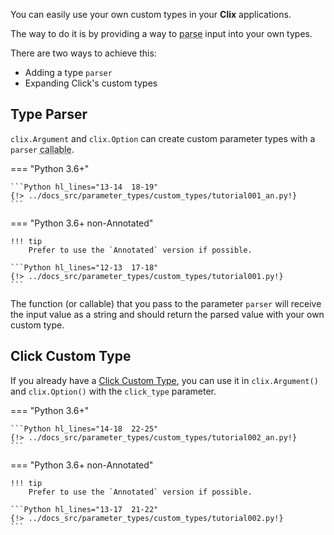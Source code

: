 You can easily use your own custom types in your **Clix** applications.

The way to do it is by providing a way to <abbr title="convert from some plain format, like the input text in the CLI, into Python objects">parse</abbr> input into your own types.

There are two ways to achieve this:

* Adding a type `parser`
* Expanding Click's custom types

## Type Parser

`clix.Argument` and `clix.Option` can create custom parameter types with a `parser` <abbr title="something that can be called like a function">callable</abbr>.

=== "Python 3.6+"

    ```Python hl_lines="13-14  18-19"
    {!> ../docs_src/parameter_types/custom_types/tutorial001_an.py!}
    ```

=== "Python 3.6+ non-Annotated"

    !!! tip
        Prefer to use the `Annotated` version if possible.

    ```Python hl_lines="12-13  17-18"
    {!> ../docs_src/parameter_types/custom_types/tutorial001.py!}
    ```

The function (or callable) that you pass to the parameter `parser` will receive the input value as a string and should return the parsed value with your own custom type.

## Click Custom Type

If you already have a <a href="https://click.palletsprojects.com/en/8.1.x/parameters/#implementing-custom-types" class="external-link" target="_blank">Click Custom Type</a>, you can use it in `clix.Argument()` and `clix.Option()` with the `click_type` parameter.

=== "Python 3.6+"

    ```Python hl_lines="14-18  22-25"
    {!> ../docs_src/parameter_types/custom_types/tutorial002_an.py!}
    ```

=== "Python 3.6+ non-Annotated"

    !!! tip
        Prefer to use the `Annotated` version if possible.

    ```Python hl_lines="13-17  21-22"
    {!> ../docs_src/parameter_types/custom_types/tutorial002.py!}
    ```

